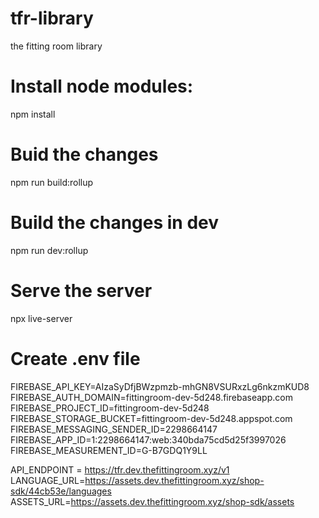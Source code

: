 # tfr-library
the fitting room library
# Install node modules:
npm install
# Buid the changes
npm run build:rollup
# Build the changes in dev
npm run dev:rollup
# Serve the server
npx live-server
# Create .env file
<!-- firebase configs start -->
FIREBASE_API_KEY=AIzaSyDfjBWzpmzb-mhGN8VSURxzLg6nkzmKUD8
FIREBASE_AUTH_DOMAIN=fittingroom-dev-5d248.firebaseapp.com
FIREBASE_PROJECT_ID=fittingroom-dev-5d248
FIREBASE_STORAGE_BUCKET=fittingroom-dev-5d248.appspot.com
FIREBASE_MESSAGING_SENDER_ID=2298664147
FIREBASE_APP_ID=1:2298664147:web:340bda75cd5d25f3997026
FIREBASE_MEASUREMENT_ID=G-B7GDQ1Y9LL
<!-- firebase configs ends -->
API_ENDPOINT = https://tfr.dev.thefittingroom.xyz/v1
LANGUAGE_URL=https://assets.dev.thefittingroom.xyz/shop-sdk/44cb53e/languages
ASSETS_URL=https://assets.dev.thefittingroom.xyz/shop-sdk/assets
